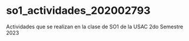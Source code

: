 # so1_actividades_202002793
Actividades que se realizan en la clase de SO1 de la USAC 2do Semestre 2023
